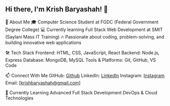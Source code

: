 ## Hi there, I'm Krish Baryashah! 👋

🚀 About Me
  🎓 Computer Science Student at FGDC (Federal Government Degree College)
  💻 Currently learning Full Stack Web Development at SMIT (Saylani Mass IT Training)
  🔥 Passionate about coding, problem-solving, and building innovative web applications


🛠️ Tech Stack
  Frontend: HTML, CSS, JavaScript, React
  Backend: Node.js, Express
  Database: MongoDB, MySQL
  Tools & Platforms: Git, GitHub, VS Code

📫 Connect With Me
  GitHub: [Github](github.com/krishbaryashah)
  LinkedIn: [LinkedIn](www.linkedin.com/in/krish-baryashah)
  Instagram: [Instagram](https://www.instagram.com/krish0_._0/)
  Email: [krishbaryashah@gmail.com]

🌱 Currently Learning
  Advanced Full Stack Development
  DevOps & Cloud Technologies
